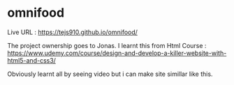 # omnifood

Live URL : https://tejs910.github.io/omnifood/

The project ownership goes to Jonas. I learnt this from Html Course : https://www.udemy.com/course/design-and-develop-a-killer-website-with-html5-and-css3/

Obviously learnt all by seeing video but i can make site simillar like this. 
